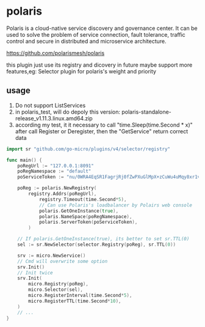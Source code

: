 # polaris

Polaris is a cloud-native service discovery and governance center. It can be used to solve the problem of service connection, fault tolerance, traffic control and secure in distributed and microservice architecture.

https://github.com/polarismesh/polaris

this plugin just use its registry and dicovery
in future maybe support more features,eg: Selector plugin for polaris's weight and priority

## usage
1. Do not support ListServices
2. in polaris_test, will do depoly this version: polaris-standalone-release_v1.11.3.linux.amd64.zip
3. according my test, it it necessary to call "time.Sleep(time.Second * x)" after call Register or Deregister, then the "GetService"  return correct data

```go
import sr "github.com/go-micro/plugins/v4/selector/registry"

func main() {
	poRegUrl := "127.0.0.1:8091"
	poRegNamespace := "default"
	poServiceToken := "nu/0WRA4EqSR1FagrjRj0fZwPXuGlMpX+zCuWu4uMqy8xr1vRjisSbA25aAC3mtU8MeeRsKhQiDAynUR09I="

	poReg := polaris.NewRegistry(
		registry.Addrs(poRegUrl),
			registry.Timeout(time.Second*5),
			// Can use Polaris's loadbalancer by Polairs web console
			polaris.GetOneInstance(true),
			polaris.NameSpace(poRegNamespace),
			polaris.ServerToken(poServiceToken),
		)

	// If polaris.GetOneInstance(true), its better to set sr.TTL(0)
	sel := sr.NewSelector(selector.Registry(poReg), sr.TTL(0))

	srv := micro.NewService()
	// Cmd will overwrite some option
	srv.Init()
	// Init twice
	srv.Init(
		micro.Registry(poReg),
		micro.Selector(sel),
		micro.RegisterInterval(time.Second*5),
		micro.RegisterTTL(time.Second*10),
	)
	// ...
}
```
